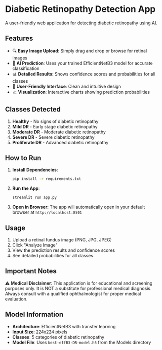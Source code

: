 # Diabetic Retinopathy Detection App

A user-friendly web application for detecting diabetic retinopathy using AI.

## Features

- 🔍 **Easy Image Upload**: Simply drag and drop or browse for retinal images
- 🎯 **AI Prediction**: Uses your trained EfficientNetB3 model for accurate classification
- 📊 **Detailed Results**: Shows confidence scores and probabilities for all classes
- 🎨 **User-Friendly Interface**: Clean and intuitive design
- 📈 **Visualization**: Interactive charts showing prediction probabilities

## Classes Detected

1. **Healthy** - No signs of diabetic retinopathy
2. **Mild DR** - Early stage diabetic retinopathy
3. **Moderate DR** - Moderate diabetic retinopathy
4. **Severe DR** - Severe diabetic retinopathy
5. **Proliferate DR** - Advanced diabetic retinopathy

## How to Run

1. **Install Dependencies**:
   ```bash
   pip install -r requirements.txt
   ```

2. **Run the App**:
   ```bash
   streamlit run app.py
   ```

3. **Open in Browser**: The app will automatically open in your default browser at `http://localhost:8501`

## Usage

1. Upload a retinal fundus image (PNG, JPG, JPEG)
2. Click "Analyze Image" 
3. View the prediction results and confidence scores
4. See detailed probabilities for all classes

## Important Notes

⚠️ **Medical Disclaimer**: This application is for educational and screening purposes only. It is NOT a substitute for professional medical diagnosis. Always consult with a qualified ophthalmologist for proper medical evaluation.

## Model Information

- **Architecture**: EfficientNetB3 with transfer learning
- **Input Size**: 224x224 pixels
- **Classes**: 5 categories of diabetic retinopathy
- **Model File**: Uses `best-effB3-DR-model.h5` from the Models directory
